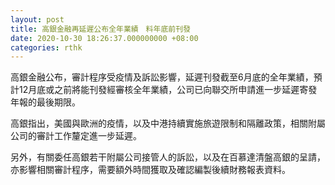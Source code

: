 ```yaml
---
layout: post
title: 高銀金融再延遲公布全年業績　料年底前刊發
date: 2020-10-30 18:26:37.000000000 +08:00
categories: rthk
---
```


高銀金融公布，審計程序受疫情及訴訟影響，延遲刊發截至6月底的全年業績，預計12月底或之前將能刊發經審核全年業績，公司已向聯交所申請進一步延遲寄發年報的最後期限。

高銀指出，美國與歐洲的疫情，以及中港持續實施旅遊限制和隔離政策，相關附屬公司的審計工作釐定進一步延遲。

另外，有關委任高銀若干附屬公司接管人的訴訟，以及在百慕達清盤高銀的呈請，亦影響相關審計程序，需要額外時間獲取及確認編製後續財務報表資料。
